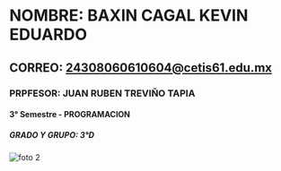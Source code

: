 # NOMBRE: BAXIN CAGAL KEVIN EDUARDO
## CORREO: 24308060610604@cetis61.edu.mx
### PRPFESOR: JUAN RUBEN TREVIÑO TAPIA
#### 3° Semestre - PROGRAMACION
##### GRADO Y GRUPO: 3°D

![foto 2](https://github.com/user-attachments/assets/5daacc74-5e1a-401c-aaa5-458595872b0d)
